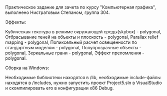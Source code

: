 Практическое задание для зачета по курсу "Компьютерная графика", выполнено Нистратовым Степаном, группа 304.

Эффекты:

Кубическая текстура в режиме окружающей среды(skybox) - polygonal, Отбрасывание теней на объекты и плоскость - polygonal, Parallax relief mapping - polygonal, Попиксельный расчет освещенности по стандартным моделям - polygonal, Полупрозрачные объекты - polygonal, Зеркальные грани - polygonal, Эффект преломления - polygonal.

Сборка на Windows:

Необходимые библиотеки находятся в /lib, необходимые include-файлы находятся в /includes, нужно запустить проект Project5.sln в VisualStudio и скомпилировать его в конфигурации x86 Debug.
